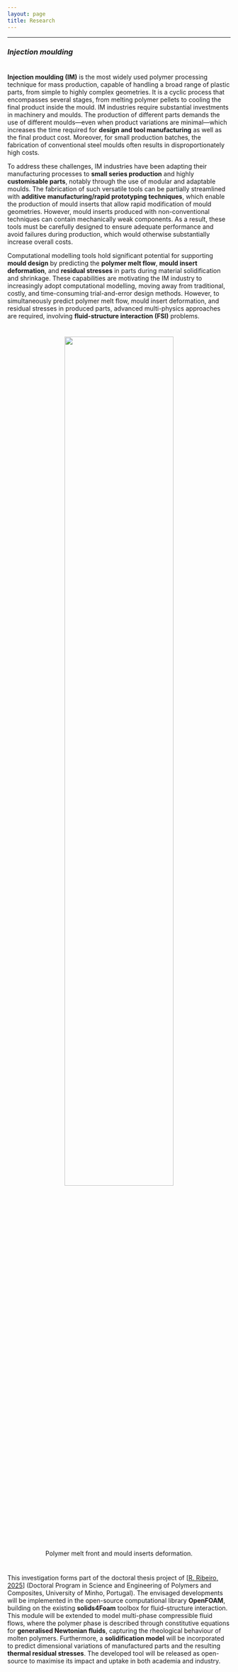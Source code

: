 ```yaml
---
layout: page
title: Research
---
```


---

### _Injection moulding_

<p style="margin-bottom:1cm;"></p>

**Injection moulding (IM)** is the most widely used polymer processing technique for mass production, capable of handling a broad range of plastic parts, from simple to highly complex geometries. It is a cyclic process that encompasses several stages, from melting polymer pellets to cooling the final product inside the mould. IM industries require substantial investments in machinery and moulds. The production of different parts demands the use of different moulds—even when product variations are minimal—which increases the time required for **design and tool manufacturing** as well as the final product cost. Moreover, for small production batches, the fabrication of conventional steel moulds often results in disproportionately high costs.

To address these challenges, IM industries have been adapting their manufacturing processes to **small series production** and highly **customisable parts**, notably through the use of modular and adaptable moulds. The fabrication of such versatile tools can be partially streamlined with **additive manufacturing/rapid prototyping techniques**, which enable the production of mould inserts that allow rapid modification of mould geometries. However, mould inserts produced with non-conventional techniques can contain mechanically weak components. As a result, these tools must be carefully designed to ensure adequate performance and avoid failures during production, which would otherwise substantially increase overall costs.

Computational modelling tools hold significant potential for supporting **mould design** by predicting the **polymer melt flow**, **mould insert deformation**, and **residual stresses** in parts during material solidification and shrinkage. These capabilities are motivating the IM industry to increasingly adopt computational modelling, moving away from traditional, costly, and time-consuming trial-and-error design methods. However, to simultaneously predict polymer melt flow, mould insert deformation, and residual stresses in produced parts, advanced multi-physics approaches are required, involving **fluid-structure interaction (FSI)** problems.

<p style="margin-bottom:1cm;"></p>

<div class="row">
  <div class="column" style="width:100%; text-align:center;">
    <img style="width:70%; display:block; margin-left:auto; margin-right:auto;" src="{{ 'public/shoe_sole_injection2.png' | relative_url }}">
  </div>
</div>
<div class="row">
  <div class="column" style="width:100%; text-align:center;">
    Polymer melt front and mould inserts deformation.
  </div>
</div>

<p style="margin-bottom:1cm;"></p>

This investigation forms part of the doctoral thesis project of \[[R. Ribeiro, 2025](https://ricardodpcosta.github.io/activities.html#supervised-theses)] (Doctoral Program in Science and Engineering of Polymers and Composites, University of Minho, Portugal). The envisaged developments will be implemented in the open-source computational library **OpenFOAM**, building on the existing **solids4Foam** toolbox for fluid–structure interaction. This module will be extended to model multi-phase compressible fluid flows, where the polymer phase is described through constitutive equations for **generalised Newtonian fluids**, capturing the rheological behaviour of molten polymers. Furthermore, a **solidification model** will be incorporated to predict dimensional variations of manufactured parts and the resulting **thermal residual stresses**. The developed tool will be released as open-source to maximise its impact and uptake in both academia and industry.
